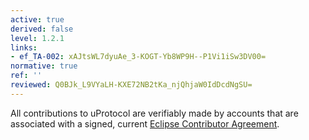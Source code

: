 ```yaml
---
active: true
derived: false
level: 1.2.1
links:
- ef_TA-002: xAJtsWL7dyuAe_3-KOGT-Yb8WP9H--P1Vi1iSw3DV00=
normative: true
ref: ''
reviewed: Q0BJk_L9VYaLH-KXE72NB2tKa_njQhjaW0IdDcdNgSU=
---
```


All contributions to uProtocol are verifiably made by accounts that are associated with a signed, current [Eclipse Contributor Agreement](https://www.eclipse.org/legal/eca/).
